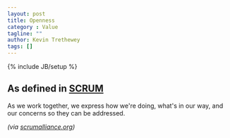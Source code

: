 ```yaml
---
layout: post
title: Openness
category : Value
tagline: ""
author: Kevin Trethewey
tags: []
---
```

{% include JB/setup %}

## As defined in [SCRUM](/Archetype/SCRUM/)
As we work together, we express how we're doing, what's in our way, and our concerns so they can be addressed.

*(via [scrumalliance.org](https://www.scrumalliance.org/why-scrum/core-scrum-values-roles))*
